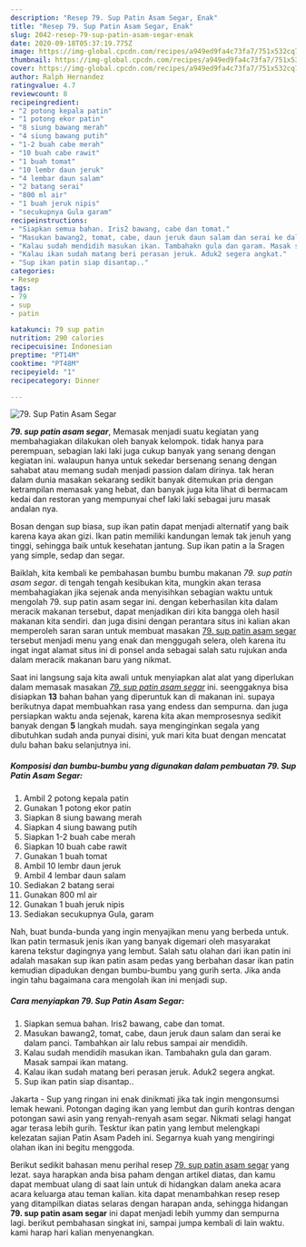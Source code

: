 ```yaml
---
description: "Resep 79. Sup Patin Asam Segar, Enak"
title: "Resep 79. Sup Patin Asam Segar, Enak"
slug: 2042-resep-79-sup-patin-asam-segar-enak
date: 2020-09-18T05:37:19.775Z
image: https://img-global.cpcdn.com/recipes/a949ed9fa4c73fa7/751x532cq70/79-sup-patin-asam-segar-foto-resep-utama.jpg
thumbnail: https://img-global.cpcdn.com/recipes/a949ed9fa4c73fa7/751x532cq70/79-sup-patin-asam-segar-foto-resep-utama.jpg
cover: https://img-global.cpcdn.com/recipes/a949ed9fa4c73fa7/751x532cq70/79-sup-patin-asam-segar-foto-resep-utama.jpg
author: Ralph Hernandez
ratingvalue: 4.7
reviewcount: 8
recipeingredient:
- "2 potong kepala patin"
- "1 potong ekor patin"
- "8 siung bawang merah"
- "4 siung bawang putih"
- "1-2 buah cabe merah"
- "10 buah cabe rawit"
- "1 buah tomat"
- "10 lembr daun jeruk"
- "4 lembar daun salam"
- "2 batang serai"
- "800 ml air"
- "1 buah jeruk nipis"
- "secukupnya Gula garam"
recipeinstructions:
- "Siapkan semua bahan. Iris2 bawang, cabe dan tomat."
- "Masukan bawang2, tomat, cabe, daun jeruk daun salam dan serai ke dalam panci. Tambahkan air lalu rebus sampai air mendidih."
- "Kalau sudah mendidih masukan ikan. Tambahakn gula dan garam. Masak sampai ikan matang."
- "Kalau ikan sudah matang beri perasan jeruk. Aduk2 segera angkat."
- "Sup ikan patin siap disantap.."
categories:
- Resep
tags:
- 79
- sup
- patin

katakunci: 79 sup patin 
nutrition: 290 calories
recipecuisine: Indonesian
preptime: "PT14M"
cooktime: "PT48M"
recipeyield: "1"
recipecategory: Dinner

---
```



![79. Sup Patin Asam Segar](https://img-global.cpcdn.com/recipes/a949ed9fa4c73fa7/751x532cq70/79-sup-patin-asam-segar-foto-resep-utama.jpg)

<b><i>79. sup patin asam segar</i></b>, Memasak menjadi suatu kegiatan yang membahagiakan dilakukan oleh banyak kelompok. tidak hanya para perempuan, sebagian laki laki juga cukup banyak yang senang dengan kegiatan ini. walaupun hanya untuk sekedar bersenang senang dengan sahabat atau memang sudah menjadi passion dalam dirinya. tak heran dalam dunia masakan sekarang sedikit banyak ditemukan pria dengan ketrampilan memasak yang hebat, dan banyak juga kita lihat di bermacam kedai dan restoran yang mempunyai chef laki laki sebagai juru masak andalan nya.

Bosan dengan sup biasa, sup ikan patin dapat menjadi alternatif yang baik karena kaya akan gizi. Ikan patin memiliki kandungan lemak tak jenuh yang tinggi, sehingga baik untuk kesehatan jantung. Sup ikan patin a la Sragen yang simple, sedap dan segar.

Baiklah, kita kembali ke pembahasan bumbu bumbu makanan <i>79. sup patin asam segar</i>. di tengah tengah kesibukan kita, mungkin akan terasa membahagiakan jika sejenak anda menyisihkan sebagian waktu untuk mengolah 79. sup patin asam segar ini. dengan keberhasilan kita dalam meracik makanan tersebut, dapat menjadikan diri kita bangga oleh hasil makanan kita sendiri. dan juga disini dengan perantara situs ini kalian akan memperoleh saran saran untuk membuat masakan <u>79. sup patin asam segar</u> tersebut menjadi menu yang enak dan menggugah selera, oleh karena itu ingat ingat alamat situs ini di ponsel anda sebagai salah satu rujukan anda dalam meracik makanan baru yang nikmat.


Saat ini langsung saja kita awali untuk menyiapkan alat alat yang diperlukan dalam memasak masakan <u><i>79. sup patin asam segar</i></u> ini. seenggaknya bisa disiapkan <b>13</b> bahan bahan yang diperuntuk kan di makanan ini. supaya berikutnya dapat membuahkan rasa yang endess dan sempurna. dan juga persiapkan waktu anda sejenak, karena kita akan memprosesnya sedikit banyak dengan <b>5</b> langkah mudah. saya menginginkan segala yang dibutuhkan sudah anda punyai disini, yuk mari kita buat dengan mencatat dulu bahan baku selanjutnya ini.

<!--inarticleads1-->

##### Komposisi dan bumbu-bumbu yang digunakan dalam pembuatan 79. Sup Patin Asam Segar:

1. Ambil 2 potong kepala patin
1. Gunakan 1 potong ekor patin
1. Siapkan 8 siung bawang merah
1. Siapkan 4 siung bawang putih
1. Siapkan 1-2 buah cabe merah
1. Siapkan 10 buah cabe rawit
1. Gunakan 1 buah tomat
1. Ambil 10 lembr daun jeruk
1. Ambil 4 lembar daun salam
1. Sediakan 2 batang serai
1. Gunakan 800 ml air
1. Gunakan 1 buah jeruk nipis
1. Sediakan secukupnya Gula, garam


Nah, buat bunda-bunda yang ingin menyajikan menu yang berbeda untuk. Ikan patin termasuk jenis ikan yang banyak digemari oleh masyarakat karena tekstur dagingnya yang lembut. Salah satu olahan dari ikan patin ini adalah masakan sup ikan patin asam pedas yang berbahan dasar ikan patin kemudian dipadukan dengan bumbu-bumbu yang gurih serta. Jika anda ingin tahu bagaimana cara mengolah ikan ini menjadi sup. 

<!--inarticleads2-->

##### Cara menyiapkan 79. Sup Patin Asam Segar:

1. Siapkan semua bahan. Iris2 bawang, cabe dan tomat.
1. Masukan bawang2, tomat, cabe, daun jeruk daun salam dan serai ke dalam panci. Tambahkan air lalu rebus sampai air mendidih.
1. Kalau sudah mendidih masukan ikan. Tambahakn gula dan garam. Masak sampai ikan matang.
1. Kalau ikan sudah matang beri perasan jeruk. Aduk2 segera angkat.
1. Sup ikan patin siap disantap..


Jakarta - Sup yang ringan ini enak dinikmati jika tak ingin mengonsumsi lemak hewani. Potongan daging ikan yang lembut dan gurih kontras dengan potongan sawi asin yang renyah-renyah asam segar. Nikmati selagi hangat agar terasa lebih gurih. Tesktur ikan patin yang lembut melengkapi kelezatan sajian Patin Asam Padeh ini. Segarnya kuah yang mengiringi olahan ikan ini begitu menggoda. 

Berikut sedikit bahasan menu perihal resep <u>79. sup patin asam segar</u> yang lezat. saya harapkan anda bisa paham dengan artikel diatas, dan kamu dapat membuat ulang di saat lain untuk di hidangkan dalam aneka acara acara keluarga atau teman kalian. kita dapat menambahkan resep resep yang ditampilkan diatas selaras dengan harapan anda, sehingga hidangan <b>79. sup patin asam segar</b> ini dapat menjadi lebih yummy dan sempurna lagi. berikut pembahasan singkat ini, sampai jumpa kembali di lain waktu. kami harap hari kalian menyenangkan.
